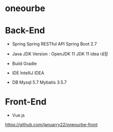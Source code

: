 # oneourbe


# Back-End 

- Spring
    Spring RESTful API 
    Spring Boot 2.7

- Java
  JDK Version : OpenJDK 11
  JDK 11 idea 내장 
  
- Build
  Gradle

- IDE 
  IntelliJ IDEA

- DB
  Mysql 5.7
  Mybatis 3.5.7

# Front-End 
  - Vue.js
  
  https://github.com/januarry22/oneourbe-front
